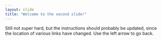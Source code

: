 ```yaml
---
layout: slide
title: "Welcome to the second slide!"
---
```

Still not super hard, but the instructions should probably be updated, since the location of various links have changed.
Use the left arrow to go back.
